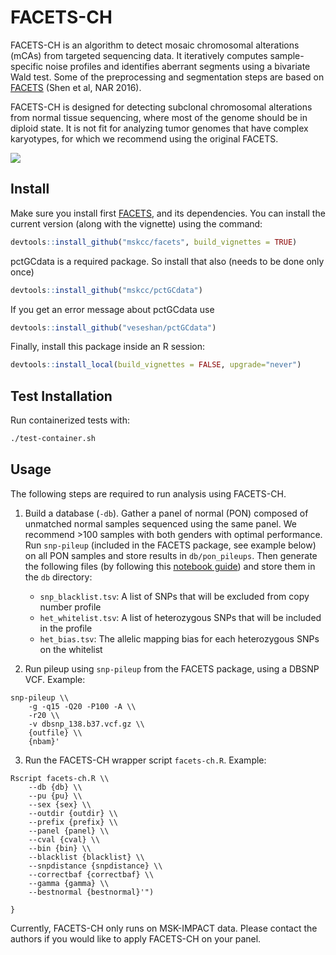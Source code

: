 # FACETS-CH

FACETS-CH is an algorithm to detect mosaic chromosomal alterations (mCAs) from targeted sequencing data. It iteratively computes sample-specific noise profiles and identifies aberrant segments using a bivariate Wald test. Some of the preprocessing and segmentation steps are based on [FACETS] (Shen et al, NAR 2016). 

FACETS-CH is designed for detecting subclonal chromosomal alterations from normal tissue sequencing, where most of the genome should be in diploid state. It is not fit for analyzing tumor genomes that have complex karyotypes, for which we recommend using the original FACETS.

![](/samples.png)

## Install

Make sure you install first [FACETS], and its dependencies. You can install the current version (along with the vignette) using the command:

```R
devtools::install_github("mskcc/facets", build_vignettes = TRUE)
```

pctGCdata is a required package. So install that also (needs to be done only once)

```R
devtools::install_github("mskcc/pctGCdata")
```

If you get an error message about pctGCdata use

```R
devtools::install_github("veseshan/pctGCdata")
```

Finally, install this package inside an R session:

```R
devtools::install_local(build_vignettes = FALSE, upgrade="never")
```

## Test Installation

Run containerized tests with:

```bash
./test-container.sh
```

## Usage

The following steps are required to run analysis using FACETS-CH. 

1. Build a database (`-db`). Gather a panel of normal (PON) composed of unmatched normal samples sequenced using the same panel. We recommend >100 samples with both genders with optimal performance. Run `snp-pileup` (included in the FACETS package, see example below) on all PON samples and store results in `db/pon_pileups`. Then generate the following files (by following this [notebook guide]) and store them in the `db` directory: 
    - `snp_blacklist.tsv`: A list of SNPs that will be excluded from copy number profile
    - `het_whitelist.tsv`: A list of heterozygous SNPs that will be included in the profile
    - `het_bias.tsv`: The allelic mapping bias for each heterozygous SNPs on the whitelist

2. Run pileup using `snp-pileup` from the FACETS package, using a DBSNP VCF.
Example:
```
snp-pileup \\
    -g -q15 -Q20 -P100 -A \\
    -r20 \\
    -v dbsnp_138.b37.vcf.gz \\
    {outfile} \\
    {nbam}'
```
3. Run the FACETS-CH wrapper script `facets-ch.R`.
Example:
```
Rscript facets-ch.R \\
    --db {db} \\
    --pu {pu} \\
    --sex {sex} \\
    --outdir {outdir} \\
    --prefix {prefix} \\
    --panel {panel} \\
    --cval {cval} \\
    --bin {bin} \\
    --blacklist {blacklist} \\
    --snpdistance {snpdistance} \\
    --correctbaf {correctbaf} \\
    --gamma {gamma} \\
    --bestnormal {bestnormal}'")

}
```
Currently, FACETS-CH only runs on MSK-IMPACT data. Please contact the authors if you would like to apply FACETS-CH on your panel.

<!-- References -->

[FACETS]: https://github.com/mskcc/facets
[notebook guide]: https://github.com/papaemmelab/Gao_NC_CH/blob/main/facets-ch/create_pon_files.ipynb
